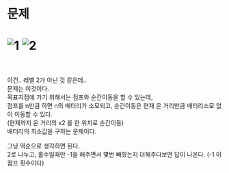 문제
==
![1](https://user-images.githubusercontent.com/73854324/124413491-b7df7600-dd8b-11eb-8583-43c0d203f7e4.PNG)
![2](https://user-images.githubusercontent.com/73854324/124413496-b910a300-dd8b-11eb-8e52-57ee292b423b.PNG)
<br><br>
==
이건.. 레벨 2가 아닌 것 같은데..   
문제는 이것이다.   
목표지점에 가기 위해서는 점프와 순간이동을 할 수 있는데,   
점프를 n만큼 하면 n의 배터리가 소모되고, 순간이동은 현재 온 거리만큼 배터리소모 없이 이동할 수 있다.   
(현재까지 온 거리의 x2 를 한 위치로 순간이동)   
배터리의 최소값을 구하는 문제이다.   
   
그냥 역순으로 생각하면 된다.   
2로 나누고, 홀수일때만 -1을 해주면서 몇번 빼줬는지 더해주다보면 답이 나온다. (-1 이 점프 횟수이다)